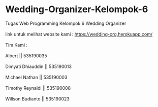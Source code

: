 # Wedding-Organizer-Kelompok-6
Tugas Web Programming Kelompok 6 Wedding Organizer <br></br>
link untuk melihat website kami : https://wedding-org.herokuapp.com/ <br></br>
Tim Kami : <br></br>
Albert || 535190035 <br></br>
Dimyati Dhiauddin || 535190013 <br></br>
Michael Nathan || 535190003 <br></br>
Timothy Reynaldi || 535190008 <br></br>
Willson Budianto || 535190023 





